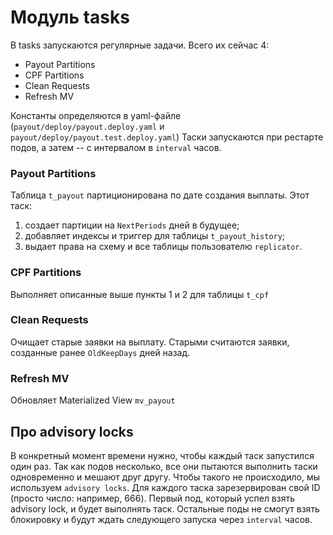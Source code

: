 # Модуль tasks

В tasks запускаются регулярные задачи. Всего их сейчас 4:

- Payout Partitions
- CPF Partitions
- Clean Requests
- Refresh MV

Константы определяются в yaml-файле (`payout/deploy/payout.deploy.yaml` и `payout/deploy/payout.test.deploy.yaml`)
Таски запускаются при рестарте подов, а затем -- с интервалом в `interval` часов.

###  Payout Partitions
Таблица `t_payout` партиционирована по дате создания выплаты. Этот таск:
1) создает партиции на `NextPeriods` дней в будущее;
2) добавляет индексы и триггер для таблицы `t_payout_history`;
3) выдает права на схему и все таблицы пользователю `replicator`.
### CPF Partitions
Выполняет описанные выше пункты 1 и 2 для таблицы `t_cpf`
### Clean Requests
Очищает старые заявки на выплату. Старыми считаются заявки, созданные ранее `OldKeepDays` дней назад.
### Refresh MV
Обновляет Materialized View `mv_payout`

## Про advisory locks
В конкретный момент времени нужно, чтобы каждый таск запустился один раз.
Так как подов несколько, все они пытаются выполнить таски одновременно и мешают друг другу.
Чтобы такого не происходило, мы используем `advisory locks`.
Для каждого таска зарезервирован свой ID (просто число: например, 666).
Первый под, который успел взять advisory lock, и будет выполнять таск.
Остальные поды не смогут взять блокировку и будут ждать следующего запуска через `interval` часов.
